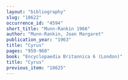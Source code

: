 ```yaml
---
layout: "bibliography"
slug: "18622"
occurrence_id: "4594"
short_title: "Munn-Rankin 1966"
author: "Munn-Rankin, Joan Margaret"
publication_year: "1963"
title: "Cyrus"
pages: "959-960"
book: "Encyclopaedia Britannica 6 (London)"
title: "Cyrus"
previous_item: "18625"
---
```

